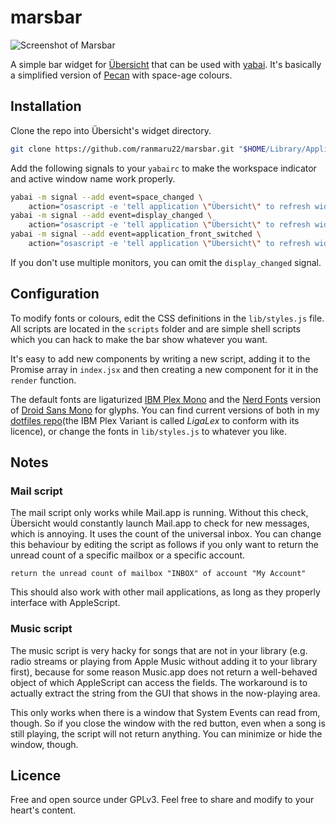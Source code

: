 # marsbar

![Screenshot of Marsbar](./marsbar.png)

A simple bar widget for [Übersicht](http://tracesof.net/uebersicht/) that can be used with [yabai](https://github.com/koekeishiya/yabai). It's basically a simplified version of [Pecan](https://github.com/zzzeyez/pecan) with space-age colours.

## Installation

Clone the repo into Übersicht's widget directory.

```sh
git clone https://github.com/ranmaru22/marsbar.git "$HOME/Library/Application Support/Übersicht/widgets/marsbar"
```

Add the following signals to your `yabairc` to make the workspace indicator and active window name work properly.

```sh
yabai -m signal --add event=space_changed \
    action="osascript -e 'tell application \"Übersicht\" to refresh widget id \"marsbar-index-jsx\"'"
yabai -m signal --add event=display_changed \
    action="osascript -e 'tell application \"Übersicht\" to refresh widget id \"marsbar-index-jsx\"'"
yabai -m signal --add event=application_front_switched \
    action="osascript -e 'tell application \"Übersicht\" to refresh widget id \"marsbar-index-jsx\"'"
```

If you don't use multiple monitors, you can omit the `display_changed` signal.

## Configuration

To modify fonts or colours, edit the CSS definitions in the `lib/styles.js` file. All scripts are located in the `scripts` folder and are simple shell scripts which you can hack to make the bar show whatever you want.

It's easy to add new components by writing a new script, adding it to the Promise array in `index.jsx` and then creating a new component for it in the `render` function.

The default fonts are ligaturized [IBM Plex Mono](https://www.ibm.com/plex/) and the [Nerd Fonts](https://www.nerdfonts.com/font-downloads) version of [Droid Sans Mono](https://fonts.google.com/?query=droid+sans+mono) for glyphs. You can find current versions of both in my [dotfiles repo](https://github.com/ranmaru22/dotfiles/tree/master/fonts)(the IBM Plex Variant is called _LigaLex_ to conform with its licence), or change the fonts in `lib/styles.js` to whatever you like.

## Notes

### Mail script

The mail script only works while Mail.app is running. Without this check, Übersicht would constantly launch Mail.app to check for new messages, which is annoying. It uses the count of the universal inbox. You can change this behaviour by editing the script as follows if you only want to return the unread count of a specific mailbox or a specific account.

```applescript
return the unread count of mailbox "INBOX" of account "My Account"
```

This should also work with other mail applications, as long as they properly interface with AppleScript.

### Music script

The music script is very hacky for songs that are not in your library (e.g. radio streams or playing from Apple Music without adding it to your library first), because for some reason Music.app does not return a well-behaved object of which AppleScript can access the fields. The workaround is to actually extract the string from the GUI that shows in the now-playing area.

This only works when there is a window that System Events can read from, though. So if you close the window with the red button, even when a song is still playing, the script will not return anything. You can minimize or hide the window, though.

## Licence

Free and open source under GPLv3. Feel free to share and modify to your heart's content.
